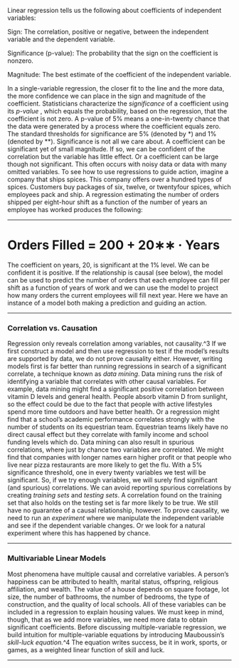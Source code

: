Linear regression tells us the following about coefficients of independent variables: 

 Sign: The correlation, positive or negative, between the independent variable and the dependent variable. 

 Significance (p-value): The probability that the sign on the coefficient is nonzero. 

 Magnitude: The best estimate of the coefficient of the independent variable. 

In a single-variable regression, the closer fit to the line and the more data, the more confidence we can place in the sign and magnitude of the coefficient. Statisticians characterize the _significance_ of a coefficient using its _p-value_ , which equals the probability, based on the regression, that the coefficient is not zero. A p-value of 5% means a one-in-twenty chance that the data were generated by a process where the coefficient equals zero. The standard thresholds for significance are 5% (denoted by *) and 1% (denoted by **). Significance is not all we care about. A coefficient can be significant yet of small magnitude. If so, we can be confident of the correlation but the variable has little effect. Or a coefficient can be large though not significant. This often occurs with noisy data or data with many omitted variables. To see how to use regressions to guide action, imagine a company that ships spices. This company offers over a hundred types of spices. Customers buy packages of six, twelve, or twentyfour spices, which employees pack and ship. A regression estimating the number of orders shipped per eight-hour shift as a function of the number of years an employee has worked produces the following: 

---

 # Orders Filled = 200 + 20∗∗ · Years 

The coefficient on years, 20, is significant at the 1% level. We can be confident it is positive. If the relationship is causal (see below), the model can be used to predict the number of orders that each employee can fill per shift as a function of years of work and we can use the model to project how many orders the current employees will fill next year. Here we have an instance of a model both making a prediction and guiding an action. 

---

### Correlation vs. Causation 

Regression only reveals correlation among variables, not causality.^3 If we first construct a model and then use regression to test if the model’s results are supported by data, we do not prove causality either. However, writing models first is far better than running regressions in search of a significant correlate, a technique known as _data mining_. Data mining runs the risk of identifying a variable that correlates with other causal variables. For example, data mining might find a significant positive correlation between vitamin D levels and general health. People absorb vitamin D from sunlight, so the effect could be due to the fact that people with active lifestyles spend more time outdoors and have better health. Or a regression might find that a school’s academic performance correlates strongly with the number of students on its equestrian team. Equestrian teams likely have no direct causal effect but they correlate with family income and school funding levels which do. Data mining can also result in spurious correlations, where just by chance two variables are correlated. We might find that companies with longer names earn higher profit or that people who live near pizza restaurants are more likely to get the flu. With a 5% significance threshold, one in every twenty variables we test will be significant. So, if we try enough variables, we will surely find significant (and spurious) correlations. We can avoid reporting spurious correlations by creating _training sets_ and _testing sets_. A correlation found on the training set that also holds on the testing set is far more likely to be true. We still have no guarantee of a causal relationship, however. To prove causality, we need to run an _experiment_ where we manipulate the independent variable and see if the dependent variable changes. Or we look for a natural experiment where this has happened by chance. 

---

### Multivariable Linear Models 

Most phenomena have multiple causal and correlative variables. A person’s happiness can be attributed to health, marital status, offspring, religious affiliation, and wealth. The value of a house depends on square footage, lot size, the number of bathrooms, the number of bedrooms, the type of construction, and the quality of local schools. All of these variables can be included in a regression to explain housing values. We must keep in mind, though, that as we add more variables, we need more data to obtain significant coefficients. Before discussing multiple-variable regression, we build intuition for multiple-variable equations by introducing Mauboussin’s _skill-luck equation._^4 The equation writes success, be it in work, sports, or games, as a weighted linear function of skill and luck. 

---